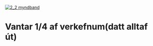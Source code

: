 [![2_2 myndband](https://img.youtube.com/vi/YOUTUBE_VIDEO_ID_HERE/0.jpg)](https://youtu.be/fUAvF2FLNKA)

# Vantar 1/4 af verkefnum(datt alltaf út)

